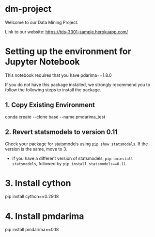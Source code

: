 # dm-project

Welcome to our Data Mining Project. 

Link to our website: https://tds-3301-sample.herokuapp.com/ 

# Setting up the environment for Jupyter Notebook
This notebook requires that you have pdarima==1.8.0

If you do not have this package installed, we strongly recommend you to follow the following steps to install the package. 

## 1. Copy Existing Environment
conda create --clone base --name pmdarima_test

## 2. Revert statsmodels to version 0.11
Check your package for statsmodels using `pip show statsmodels`. If the version is the same, move to 3.
- If you have a different version of statsmodels, `pip uninstall statsmodels`, followed by `pip install statsmodels==0.11`.

# 3. Install cython
pip install cython==0.29.18

# 4. Install pmdarima
pip install pmdarima==0.18

